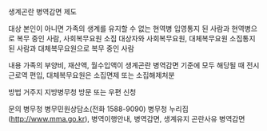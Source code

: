 생계곤란 병역감면 제도

대상
 본인이 아니면 가족의 생계를 유지할 수 없는 현역병 입영통지 된 사람과 현역병으로 복무 중인 사람, 사회복무요원 소집 대상자와 사회복무요원, 대체복무요원 소집통지 된 사람과 대체복무요원으로 복무 중인 사람

내용
 가족의 부양비, 재산액, 월수입액이 생계곤란 병역감면 기준에 모두 해당될 때 전시근로역 편입, 대체복무요원은 소집면제 또는 소집해제처분

방법
 거주지 지방병무청 방문 또는 우편 신청

 문의
병무청 병무민원상담소(전화 1588-9090)
   병무청 누리집(http://www.mma.go.kr), 병역이행안내, 병역감면, 생계유지 곤란사유 병역감면
